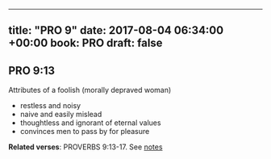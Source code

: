 
---
title: "PRO 9"
date: 2017-08-04 06:34:00 +00:00
book: PRO
draft: false
---

## PRO 9:13

Attributes of a foolish (morally depraved woman)
- restless and noisy
- naive and easily mislead
- thoughtless and ignorant of eternal values
- convinces men to pass by for pleasure

**Related verses**: PROVERBS 9:13-17. See [notes](https://my.bible.com/notes/2694189718111510925)

